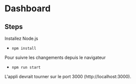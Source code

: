 # Dashboard
## Steps
Installez Node.js 
- `npm install`

Pour suivre les changements depuis le navigateur
- `npm run start`

L'appli devrait tourner sur le port 3000 (http://localhost:3000). 
